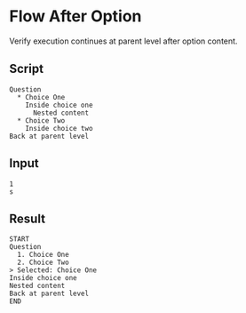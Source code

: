 # Flow After Option

Verify execution continues at parent level after option content.

## Script
```cuentitos
Question
  * Choice One
    Inside choice one
      Nested content
  * Choice Two
    Inside choice two
Back at parent level
```

## Input
```input
1
s
```

## Result
```result
START
Question
  1. Choice One
  2. Choice Two
> Selected: Choice One
Inside choice one
Nested content
Back at parent level
END
```
